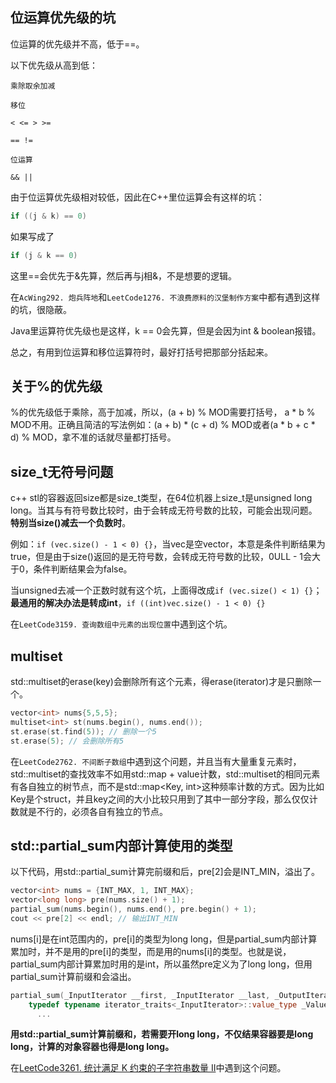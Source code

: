 ## 位运算优先级的坑

位运算的优先级并不高，低于==。

以下优先级从高到低：
```
乘除取余加减

移位

< <= > >=

== !=

位运算

&& ||

```
由于位运算优先级相对较低，因此在C++里位运算会有这样的坑：
```C++
if ((j & k) == 0)
```
如果写成了
```C++
if (j & k == 0)
```
这里==会优先于&先算，然后再与j相&，不是想要的逻辑。

在`AcWing292. 炮兵阵地`和`LeetCode1276. 不浪费原料的汉堡制作方案`中都有遇到这样的坑，很隐蔽。

Java里运算符优先级也是这样，k == 0会先算，但是会因为int & boolean报错。

总之，有用到位运算和移位运算符时，最好打括号把那部分括起来。

## 关于%的优先级
%的优先级低于乘除，高于加减，所以，(a + b) % MOD需要打括号，
a * b % MOD不用。正确且简洁的写法例如：(a + b) * (c + d) % MOD或者(a * b + c * d) % MOD，拿不准的话就尽量都打括号。

## size_t无符号问题
c++ stl的容器返回size都是size_t类型，在64位机器上size_t是unsigned long long。当其与有符号数比较时，由于会转成无符号数的比较，可能会出现问题。**特别当size()减去一个负数时**。

例如：`if (vec.size() - 1 < 0) {}`，当vec是空vector，本意是条件判断结果为true，但是由于size()返回的是无符号数，会转成无符号数的比较，0ULL - 1会大于0，条件判断结果会为false。

当unsigned去减一个正数时就有这个坑，上面得改成`if (vec.size() < 1) {}`；**最通用的解决办法是转成int**，`if ((int)vec.size() - 1 < 0) {}`

在`LeetCode3159. 查询数组中元素的出现位置`中遇到这个坑。

## multiset
std::multiset的erase(key)会删除所有这个元素，得erase(iterator)才是只删除一个。

```cpp
vector<int> nums{5,5,5};
multiset<int> st(nums.begin(), nums.end());
st.erase(st.find(5)); // 删除一个5
st.erase(5); // 会删除所有5
```

在`LeetCode2762. 不间断子数组`中遇到这个问题，并且当有大量重复元素时，std::multiset的查找效率不如用std::map + value计数，std::multiset的相同元素有各自独立的树节点，而不是std::map<Key, int>这种频率计数的方式。因为比如Key是个struct，并且key之间的大小比较只用到了其中一部分字段，那么仅仅计数就是不行的，必须各自有独立的节点。

## std::partial_sum内部计算使用的类型
以下代码，用std::partial_sum计算完前缀和后，pre[2]会是INT_MIN，溢出了。
```cpp
vector<int> nums = {INT_MAX, 1, INT_MAX};
vector<long long> pre(nums.size() + 1);
partial_sum(nums.begin(), nums.end(), pre.begin() + 1);
cout << pre[2] << endl; // 输出INT_MIN
```
nums[i]是在int范围内的，pre[i]的类型为long long，但是partial_sum内部计算累加时，并不是用的pre[i]的类型，而是用的nums[i]的类型。也就是说，partial_sum内部计算累加时用的是int，所以虽然pre定义为了long long，但用partial_sum计算前缀和会溢出。

```cpp
partial_sum(_InputIterator __first, _InputIterator __last, _OutputIterator __result) {
    typedef typename iterator_traits<_InputIterator>::value_type _ValueType;
      ...
```

**用std::partial_sum计算前缀和，若需要开long long，不仅结果容器要是long long，计算的对象容器也得是long long。**

在[LeetCode3261. 统计满足 K 约束的子字符串数量 II](https://leetcode.cn/problems/count-substrings-that-satisfy-k-constraint-ii/)中遇到这个问题。